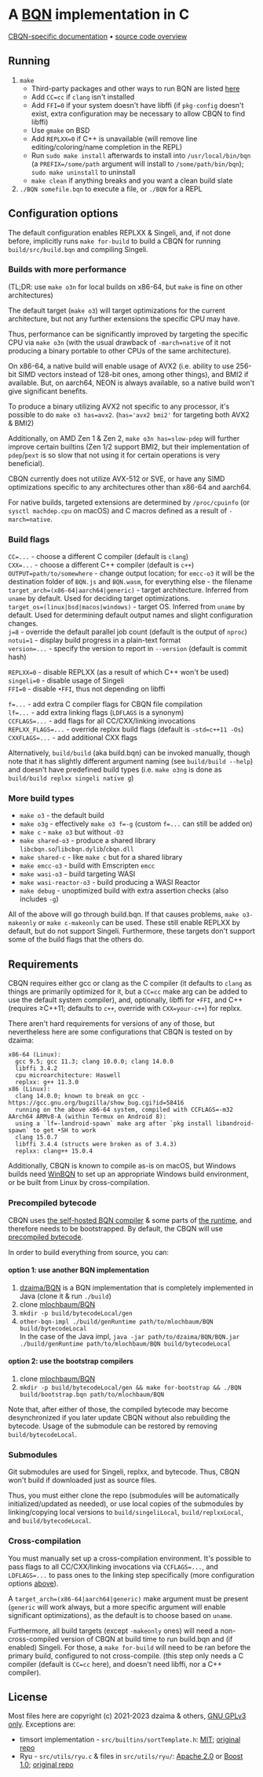 # A [BQN](https://github.com/mlochbaum/BQN) implementation in C

[CBQN-specific documentation](docs/README.md) • [source code overview](src/README.md)

## Running

1. `make`
    - Third-party packages and other ways to run BQN are listed [here](https://mlochbaum.github.io/BQN/running.html)
    - Add `CC=cc` if `clang` isn't installed
    - Add `FFI=0` if your system doesn't have libffi (if `pkg-config` doesn't exist, extra configuration may be necessary to allow CBQN to find libffi)
    - Use `gmake` on BSD
    - Add `REPLXX=0` if C++ is unavailable (will remove line editing/coloring/name completion in the REPL)
    - Run `sudo make install` afterwards to install into `/usr/local/bin/bqn` (a `PREFIX=/some/path` argument will install to `/some/path/bin/bqn`); `sudo make uninstall` to uninstall
    - `make clean` if anything breaks and you want a clean build slate
2. `./BQN somefile.bqn` to execute a file, or `./BQN` for a REPL

## Configuration options

The default configuration enables REPLXX & Singeli, and, if not done before, implicitly runs `make for-build` to build a CBQN for running `build/src/build.bqn` and compiling Singeli.

### Builds with more performance

(TL;DR: use `make o3n` for local builds on x86-64, but `make` is fine on other architectures)

The default target (`make o3`) will target optimizations for the current architecture, but not any further extensions the specific CPU may have.

Thus, performance can be significantly improved by targeting the specific CPU via `make o3n` (with the usual drawback of `-march=native` of it not producing a binary portable to other CPUs of the same architecture).

On x86-64, a native build will enable usage of AVX2 (i.e. ability to use 256-bit SIMD vectors instead of 128-bit ones, among other things), and BMI2 if available. But, on aarch64, NEON is always available, so a native build won't give significant benefits.

To produce a binary utilizing AVX2 not specific to any processor, it's possible to do `make o3 has=avx2`. (`has='avx2 bmi2'` for targeting both AVX2 & BMI2)

Additionally, on AMD Zen 1 & Zen 2, `make o3n has=slow-pdep` will further improve certain builtins (Zen 1/2 support BMI2, but their implementation of `pdep`/`pext` is so slow that not using it for certain operations is very beneficial).

CBQN currently does not utilize AVX-512 or SVE, or have any SIMD optimizations specific to any architectures other than x86-64 and aarch64.

For native builds, targeted extensions are determined by `/proc/cpuinfo` (or `sysctl machdep.cpu` on macOS) and C macros defined as a result of `-march=native`.

### Build flags

`CC=...` - choose a different C compiler (default is `clang`)  
`CXX=...` - choose a different C++ compiler (default is `c++`)  
`OUTPUT=path/to/somewhere` - change output location; for `emcc-o3` it will be the destination folder of `BQN.js` and `BQN.wasm`, for everything else - the filename  
`target_arch=(x86-64|aarch64|generic)` - target architecture. Inferred from `uname` by default. Used for deciding target optimizations.  
`target_os=(linux|bsd|macos|windows)` - target OS. Inferred from `uname` by default. Used for determining default output names and slight configuration changes.  
`j=8` - override the default parallel job count (default is the output of `nproc`)  
`notui=1` - display build progress in a plain-text format  
`version=...` - specify the version to report in `--version` (default is commit hash)

`REPLXX=0` - disable REPLXX (as a result of which C++ won't be used)  
`singeli=0` - disable usage of Singeli  
`FFI=0` - disable `•FFI`, thus not depending on libffi

`f=...` - add extra C compiler flags for CBQN file compilation  
`lf=...` - add extra linking flags (`LDFLAGS` is a synonym)  
`CCFLAGS=...` - add flags for all CC/CXX/linking invocations  
`REPLXX_FLAGS=...` - override replxx build flags (default is `-std=c++11 -Os`)  
`CXXFLAGS=...` - add additional CXX flags

Alternatively, `build/build` (aka build.bqn) can be invoked manually, though note that it has slightly different argument naming (see `build/build --help`) and doesn't have predefined build types (i.e. `make o3ng` is done as `build/build replxx singeli native g`)

### More build types

- `make o3` - the default build
- `make o3g` - effectively `make o3 f=-g` (custom `f=...` can still be added on)
- `make c` - `make o3` but without `-O3`
- `make shared-o3` - produce a shared library `libcbqn.so`/`libcbqn.dylib`/`cbqn.dll`
- `make shared-c` - like `make c` but for a shared library
- `make emcc-o3` - build with Emscripten `emcc`
- `make wasi-o3` - build targeting WASI
- `make wasi-reactor-o3` - build producing a WASI Reactor
- `make debug` - unoptimized build with extra assertion checks (also includes `-g`)

All of the above will go through build.bqn. If that causes problems, `make o3-makeonly` or `make c-makeonly` can be used. These still enable REPLXX by default, but do not support Singeli. Furthermore, these targets don't support some of the build flags that the others do.

## Requirements

CBQN requires either gcc or clang as the C compiler (it defaults to `clang` as things are primarily optimized for it, but a `CC=cc` make arg can be added to use the default system compiler), and, optionally, libffi for `•FFI`, and C++ (requires ≥C++11; defaults to `c++`, override with `CXX=your-c++`) for replxx.

There aren't hard requirements for versions of any of those, but nevertheless here are some configurations that CBQN is tested on by dzaima:

```
x86-64 (Linux):
  gcc 9.5; gcc 11.3; clang 10.0.0; clang 14.0.0
  libffi 3.4.2
  cpu microarchitecture: Haswell
  replxx: g++ 11.3.0
x86 (Linux):
  clang 14.0.0; known to break on gcc - https://gcc.gnu.org/bugzilla/show_bug.cgi?id=58416
  running on the above x86-64 system, compiled with CCFLAGS=-m32
AArch64 ARMv8-A (within Termux on Android 8):
  using a `lf=-landroid-spawn` make arg after `pkg install libandroid-spawn` to get •SH to work
  clang 15.0.7
  libffi 3.4.4 (structs were broken as of 3.4.3)
  replxx: clang++ 15.0.4
```
Additionally, CBQN is known to compile as-is on macOS, but Windows builds need [WinBQN](https://github.com/actalley/WinBQN) to set up an appropriate Windows build environment, or be built from Linux by cross-compilation.

### Precompiled bytecode

CBQN uses [the self-hosted BQN compiler](https://github.com/mlochbaum/BQN/blob/master/src/c.bqn) & some parts of [the runtime](https://github.com/mlochbaum/BQN/blob/master/src/r1.bqn), and therefore needs to be bootstrapped. By default, the CBQN will use [precompiled bytecode](https://github.com/dzaima/cbqnBytecode).

In order to build everything from source, you can:

#### option 1: use another BQN implementation

  1. [dzaima/BQN](https://github.com/dzaima/BQN) is a BQN implementation that is completely implemented in Java (clone it & run `./build`)
  2. clone [mlochbaum/BQN](https://github.com/mlochbaum/BQN)
  3. `mkdir -p build/bytecodeLocal/gen`
  4. `other-bqn-impl ./build/genRuntime path/to/mlochbaum/BQN build/bytecodeLocal`  
     In the case of the Java impl, `java -jar path/to/dzaima/BQN/BQN.jar ./build/genRuntime path/to/mlochbaum/BQN build/bytecodeLocal`

#### option 2: use the bootstrap compilers

  1. clone [mlochbaum/BQN](https://github.com/mlochbaum/BQN)
  2. `mkdir -p build/bytecodeLocal/gen && make for-bootstrap && ./BQN build/bootstrap.bqn path/to/mlochbaum/BQN`

Note that, after either of those, the compiled bytecode may become desynchronized if you later update CBQN without also rebuilding the bytecode. Usage of the submodule can be restored by removing `build/bytecodeLocal`.

### Submodules

Git submodules are used for Singeli, replxx, and bytecode. Thus, CBQN won't build if downloaded just as source files.

Thus, you must either clone the repo (submodules will be automatically initialized/updated as needed), or use local copies of the submodules by linking/copying local versions to `build/singeliLocal`, `build/replxxLocal`, and `build/bytecodeLocal`.

### Cross-compilation

You must manually set up a cross-compilation environment. It's possible to pass flags to all CC/CXX/linking invocations via `CCFLAGS=...`, and `LDFLAGS=...` to pass ones to the linking step specifically (more configuration options [above](#configuration-options)).

A `target_arch=(x86-64|aarch64|generic)` make argument must be present (`generic` will work always, but a more specific argument will enable significant optimizations), as the default is to choose based on `uname`.

Furthermore, all build targets (except `-makeonly` ones) will need a non-cross-compiled version of CBQN at build time to run build.bqn and (if enabled) Singeli. For those, a `make for-build` will need to be ran before the primary build, configured to not cross-compile. (this step only needs a C compiler (default is `CC=cc` here), and doesn't need libffi, nor a C++ compiler).

## License

Most files here are copyright (c) 2021-2023 dzaima & others, [GNU GPLv3 only](licenses/LICENSE-GPLv3).
Exceptions are:
- timsort implementation - `src/builtins/sortTemplate.h`: [MIT](licenses/LICENSE-MIT-sort); [original repo](https://github.com/swenson/sort/tree/f79f2a525d03f102034b5a197c395f046eb82708)
- Ryu - `src/utils/ryu.c` & files in `src/utils/ryu/`: [Apache 2.0](licenses/LICENSE-Apache2) or [Boost 1.0](licenses/LICENSE-Boost); [original repo](https://github.com/ulfjack/ryu/tree/75d5a85440ed356ad7b23e9e6002d71f62a6255c)